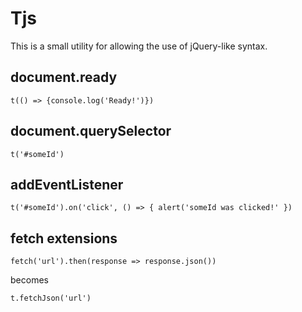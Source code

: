 # Tjs

This is a small utility for allowing the use of jQuery-like syntax.

## document.ready

`t(() => {console.log('Ready!')})`

## document.querySelector

`t('#someId')`

## addEventListener

`t('#someId').on('click', () => { alert('someId was clicked!' })`

## fetch extensions

`fetch('url').then(response => response.json())`

becomes

`t.fetchJson('url')`
